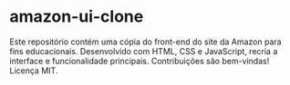 # amazon-ui-clone
Este repositório contém uma cópia do front-end do site da Amazon para fins educacionais. Desenvolvido com HTML, CSS e JavaScript, recria a interface e funcionalidade principais. Contribuições são bem-vindas! Licença MIT.
